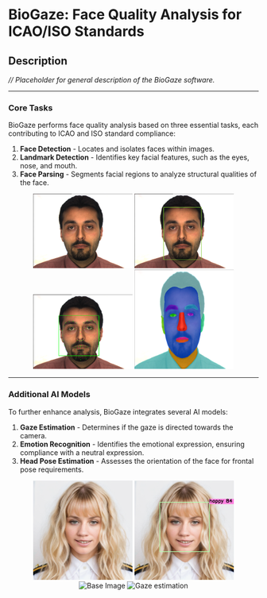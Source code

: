# BioGaze: Face Quality Analysis for ICAO/ISO Standards

## Description
*// Placeholder for general description of the BioGaze software.*

---

### Core Tasks

BioGaze performs face quality analysis based on three essential tasks, each contributing to ICAO and ISO standard compliance:

1. **Face Detection** - Locates and isolates faces within images.
2. **Landmark Detection** - Identifies key facial features, such as the eyes, nose, and mouth.
3. **Face Parsing** - Segments facial regions to analyze structural qualities of the face.

<div align="center">
  <img src="resources_readme/test.png" alt="Base Image" width="200" />
  <img src="resources_readme/test_detect.png" alt="Face detection" width="200" />
  <img src="resources_readme/test_landmark.png" alt="Landmark detection" width="200" />
  <img src="resources_readme/test_parsing.png" alt="Face parsing" width="200" />
</div>

---

### Additional AI Models

To further enhance analysis, BioGaze integrates several AI models:

1. **Gaze Estimation** - Determines if the gaze is directed towards the camera.
2. **Emotion Recognition** - Identifies the emotional expression, ensuring compliance with a neutral expression.
3. **Head Pose Estimation** - Assesses the orientation of the face for frontal pose requirements.

<div align="center">
  <img src="resources_readme/emo_test.png" alt="Base Image" width="200" />
  <img src="resources_readme/emo_rec.png" alt="Emotion recognition" width="200" />
</div>
<div align="center">
  <img src="resources/gaze_img.png" alt="Base Image" width="200" />
  <img src="resources/gaze.png" alt="Gaze estimation" width="200" />
</div>
